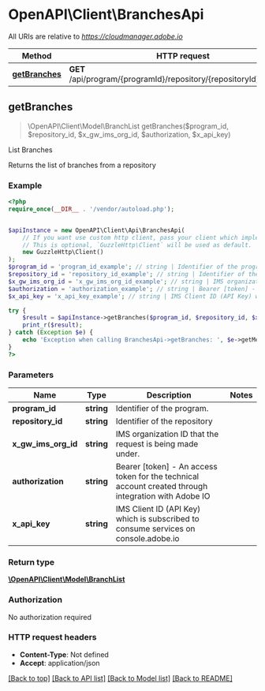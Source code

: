 # OpenAPI\Client\BranchesApi

All URIs are relative to *https://cloudmanager.adobe.io*

Method | HTTP request | Description
------------- | ------------- | -------------
[**getBranches**](BranchesApi.md#getBranches) | **GET** /api/program/{programId}/repository/{repositoryId}/branches | List Branches



## getBranches

> \OpenAPI\Client\Model\BranchList getBranches($program_id, $repository_id, $x_gw_ims_org_id, $authorization, $x_api_key)

List Branches

Returns the list of branches from a repository

### Example

```php
<?php
require_once(__DIR__ . '/vendor/autoload.php');


$apiInstance = new OpenAPI\Client\Api\BranchesApi(
    // If you want use custom http client, pass your client which implements `GuzzleHttp\ClientInterface`.
    // This is optional, `GuzzleHttp\Client` will be used as default.
    new GuzzleHttp\Client()
);
$program_id = 'program_id_example'; // string | Identifier of the program.
$repository_id = 'repository_id_example'; // string | Identifier of the repository
$x_gw_ims_org_id = 'x_gw_ims_org_id_example'; // string | IMS organization ID that the request is being made under.
$authorization = 'authorization_example'; // string | Bearer [token] - An access token for the technical account created through integration with Adobe IO
$x_api_key = 'x_api_key_example'; // string | IMS Client ID (API Key) which is subscribed to consume services on console.adobe.io

try {
    $result = $apiInstance->getBranches($program_id, $repository_id, $x_gw_ims_org_id, $authorization, $x_api_key);
    print_r($result);
} catch (Exception $e) {
    echo 'Exception when calling BranchesApi->getBranches: ', $e->getMessage(), PHP_EOL;
}
?>
```

### Parameters


Name | Type | Description  | Notes
------------- | ------------- | ------------- | -------------
 **program_id** | **string**| Identifier of the program. |
 **repository_id** | **string**| Identifier of the repository |
 **x_gw_ims_org_id** | **string**| IMS organization ID that the request is being made under. |
 **authorization** | **string**| Bearer [token] - An access token for the technical account created through integration with Adobe IO |
 **x_api_key** | **string**| IMS Client ID (API Key) which is subscribed to consume services on console.adobe.io |

### Return type

[**\OpenAPI\Client\Model\BranchList**](../Model/BranchList.md)

### Authorization

No authorization required

### HTTP request headers

- **Content-Type**: Not defined
- **Accept**: application/json

[[Back to top]](#) [[Back to API list]](../../README.md#documentation-for-api-endpoints)
[[Back to Model list]](../../README.md#documentation-for-models)
[[Back to README]](../../README.md)

